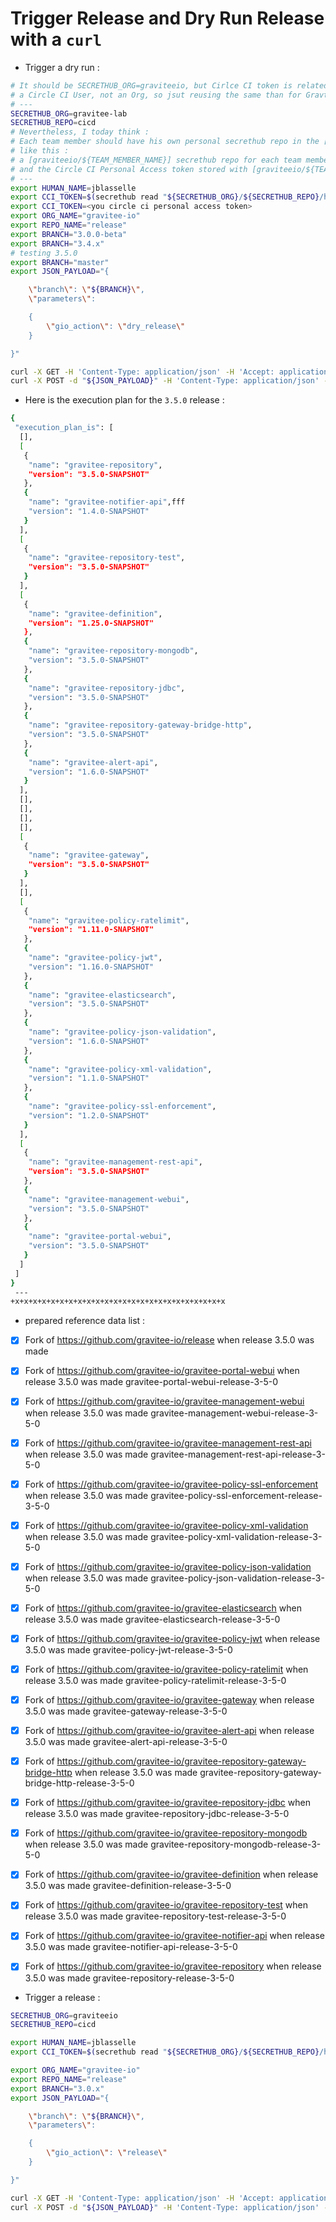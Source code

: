 # Trigger Release and Dry Run Release with a `curl`

* Trigger a dry run :

```bash
# It should be SECRETHUB_ORG=graviteeio, but Cirlce CI token is related to
# a Circle CI User, not an Org, so jsut reusing the same than for Gravtiee-Lab here, to work faster
# ---
SECRETHUB_ORG=gravitee-lab
SECRETHUB_REPO=cicd
# Nevertheless, I today think :
# Each team member should have his own personal secrethub repo in the [graviteeio] secrethub org.
# like this :
# a [graviteeio/${TEAM_MEMBER_NAME}] secrethub repo for each team member
# and the Circle CI Personal Access token stored with [graviteeio/${TEAM_MEMBER_NAME}/circleci/token]
# ---
export HUMAN_NAME=jblasselle
export CCI_TOKEN=$(secrethub read "${SECRETHUB_ORG}/${SECRETHUB_REPO}/humans/${HUMAN_NAME}/circleci/token")
export CCI_TOKEN=<you circle ci personal access token>
export ORG_NAME="gravitee-io"
export REPO_NAME="release"
export BRANCH="3.0.0-beta"
export BRANCH="3.4.x"
# testing 3.5.0
export BRANCH="master"
export JSON_PAYLOAD="{

    \"branch\": \"${BRANCH}\",
    \"parameters\":

    {
        \"gio_action\": \"dry_release\"
    }

}"

curl -X GET -H 'Content-Type: application/json' -H 'Accept: application/json' -H "Circle-Token: ${CCI_TOKEN}" https://circleci.com/api/v2/me | jq .
curl -X POST -d "${JSON_PAYLOAD}" -H 'Content-Type: application/json' -H 'Accept: application/json' -H "Circle-Token: ${CCI_TOKEN}" https://circleci.com/api/v2/project/gh/${ORG_NAME}/${REPO_NAME}/pipeline | jq .
```

* Here is the execution plan for the `3.5.0` release :

```bash
{
 "execution_plan_is": [
  [],
  [
   {
    "name": "gravitee-repository",
    "version": "3.5.0-SNAPSHOT"
   },
   {
    "name": "gravitee-notifier-api",fff
    "version": "1.4.0-SNAPSHOT"
   }
  ],
  [
   {
    "name": "gravitee-repository-test",
    "version": "3.5.0-SNAPSHOT"
   }
  ],
  [
   {
    "name": "gravitee-definition",
    "version": "1.25.0-SNAPSHOT"
   },
   {
    "name": "gravitee-repository-mongodb",
    "version": "3.5.0-SNAPSHOT"
   },
   {
    "name": "gravitee-repository-jdbc",
    "version": "3.5.0-SNAPSHOT"
   },
   {
    "name": "gravitee-repository-gateway-bridge-http",
    "version": "3.5.0-SNAPSHOT"
   },
   {
    "name": "gravitee-alert-api",
    "version": "1.6.0-SNAPSHOT"
   }
  ],
  [],
  [],
  [],
  [],
  [
   {
    "name": "gravitee-gateway",
    "version": "3.5.0-SNAPSHOT"
   }
  ],
  [],
  [
   {
    "name": "gravitee-policy-ratelimit",
    "version": "1.11.0-SNAPSHOT"
   },
   {
    "name": "gravitee-policy-jwt",
    "version": "1.16.0-SNAPSHOT"
   },
   {
    "name": "gravitee-elasticsearch",
    "version": "3.5.0-SNAPSHOT"
   },
   {
    "name": "gravitee-policy-json-validation",
    "version": "1.6.0-SNAPSHOT"
   },
   {
    "name": "gravitee-policy-xml-validation",
    "version": "1.1.0-SNAPSHOT"
   },
   {
    "name": "gravitee-policy-ssl-enforcement",
    "version": "1.2.0-SNAPSHOT"
   }
  ],
  [
   {
    "name": "gravitee-management-rest-api",
    "version": "3.5.0-SNAPSHOT"
   },
   {
    "name": "gravitee-management-webui",
    "version": "3.5.0-SNAPSHOT"
   },
   {
    "name": "gravitee-portal-webui",
    "version": "3.5.0-SNAPSHOT"
   }
  ]
 ]
}
 ---
+x+x+x+x+x+x+x+x+x+x+x+x+x+x+x+x+x+x+x+x+x+x+x+x
```

* prepared reference data list :

* [x] Fork of https://github.com/gravitee-io/release when release 3.5.0 was made
* [x] Fork of https://github.com/gravitee-io/gravitee-portal-webui when release 3.5.0 was made    gravitee-portal-webui-release-3-5-0
* [x] Fork of https://github.com/gravitee-io/gravitee-management-webui when release 3.5.0 was made    gravitee-management-webui-release-3-5-0
* [x] Fork of https://github.com/gravitee-io/gravitee-management-rest-api when release 3.5.0 was made    gravitee-management-rest-api-release-3-5-0
* [x] Fork of https://github.com/gravitee-io/gravitee-policy-ssl-enforcement when release 3.5.0 was made    gravitee-policy-ssl-enforcement-release-3-5-0
* [x] Fork of https://github.com/gravitee-io/gravitee-policy-xml-validation when release 3.5.0 was made    gravitee-policy-xml-validation-release-3-5-0
* [x] Fork of https://github.com/gravitee-io/gravitee-policy-json-validation when release 3.5.0 was made    gravitee-policy-json-validation-release-3-5-0
* [x] Fork of https://github.com/gravitee-io/gravitee-elasticsearch when release 3.5.0 was made    gravitee-elasticsearch-release-3-5-0
* [x] Fork of https://github.com/gravitee-io/gravitee-policy-jwt when release 3.5.0 was made    gravitee-policy-jwt-release-3-5-0
* [x] Fork of https://github.com/gravitee-io/gravitee-policy-ratelimit when release 3.5.0 was made    gravitee-policy-ratelimit-release-3-5-0
* [x] Fork of https://github.com/gravitee-io/gravitee-gateway when release 3.5.0 was made    gravitee-gateway-release-3-5-0
* [x] Fork of https://github.com/gravitee-io/gravitee-alert-api when release 3.5.0 was made    gravitee-alert-api-release-3-5-0
* [x] Fork of https://github.com/gravitee-io/gravitee-repository-gateway-bridge-http when release 3.5.0 was made    gravitee-repository-gateway-bridge-http-release-3-5-0
* [x] Fork of https://github.com/gravitee-io/gravitee-repository-jdbc when release 3.5.0 was made    gravitee-repository-jdbc-release-3-5-0
* [x] Fork of https://github.com/gravitee-io/gravitee-repository-mongodb when release 3.5.0 was made    gravitee-repository-mongodb-release-3-5-0
* [x] Fork of https://github.com/gravitee-io/gravitee-definition when release 3.5.0 was made    gravitee-definition-release-3-5-0
* [x] Fork of https://github.com/gravitee-io/gravitee-repository-test when release 3.5.0 was made    gravitee-repository-test-release-3-5-0
* [x] Fork of https://github.com/gravitee-io/gravitee-notifier-api when release 3.5.0 was made    gravitee-notifier-api-release-3-5-0
* [x] Fork of https://github.com/gravitee-io/gravitee-repository when release 3.5.0 was made    gravitee-repository-release-3-5-0









* Trigger a release :

```bash
SECRETHUB_ORG=graviteeio
SECRETHUB_REPO=cicd

export HUMAN_NAME=jblasselle
export CCI_TOKEN=$(secrethub read "${SECRETHUB_ORG}/${SECRETHUB_REPO}/humans/${HUMAN_NAME}/circleci/token")

export ORG_NAME="gravitee-io"
export REPO_NAME="release"
export BRANCH="3.0.x"
export JSON_PAYLOAD="{

    \"branch\": \"${BRANCH}\",
    \"parameters\":

    {
        \"gio_action\": \"release\"
    }

}"

curl -X GET -H 'Content-Type: application/json' -H 'Accept: application/json' -H "Circle-Token: ${CCI_TOKEN}" https://circleci.com/api/v2/me | jq .
curl -X POST -d "${JSON_PAYLOAD}" -H 'Content-Type: application/json' -H 'Accept: application/json' -H "Circle-Token: ${CCI_TOKEN}" https://circleci.com/api/v2/project/gh/${ORG_NAME}/${REPO_NAME}/pipeline | jq .

```
